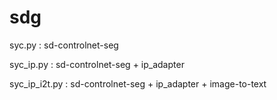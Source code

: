 # sdg
syc.py : sd-controlnet-seg

syc_ip.py : sd-controlnet-seg + ip_adapter

syc_ip_i2t.py : sd-controlnet-seg + ip_adapter + image-to-text

